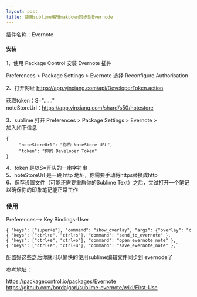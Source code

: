 ```yaml
---
layout: post
title: 使用sublime编辑makdown同步到Evernode
---
```



插件名称：Evernote

####  安装

1、使用 Package Control   安装 Evernote 插件

Preferences > Package Settings > Evernote  选择 Reconfigure Authorisation

2、打开网址 <https://app.yinxiang.com/api/DeveloperToken.action> <br>

获取token：S="……"<span style="display:none;">s50:U=b3f855:E=15ce822045f:C=1559070d690:P=1cd:A=en-devtoken:V=2:H=498afd442e0ef97bfe1e9e385a645eda</span><br>
noteStoreUrl：<https://app.yinxiang.com/shard/s50/notestore><br>

3、sublime 打开
 Preferences > Package Settings > Evernote > <br>
 加入如下信息<br>
<pre><small>{
	 "noteStoreUrl": "你的 NoteStore URL",
	 "token": "你的 Developer Token"
}</small></pre>

4、token 是以S=开头的一串字符串<br>
5、noteStoreUrl 是一段 http 地址，你需要手动将https替换成http<br>
6、保存设置文件（可能还需要重启你的Sublime Text）之后，尝试打开一个笔记以确保你的印象笔记能正常工作<br>

### 使用
Preferences--> Key Bindings-User <br>
<pre>
<small>{ "keys": ["super+e"], "command": "show_overlay", "args": {"overlay": "command_palette", "text": "Evernote: "} },
{ "keys": ["ctrl+e", "ctrl+s"], "command": "send_to_evernote" },
{ "keys": ["ctrl+e", "ctrl+o"], "command": "open_evernote_note" },
{ "keys": ["ctrl+e", "ctrl+u"], "command": "save_evernote_note" },`</small>
</pre>

配置好这些之后你就可以愉快的使用sublime编辑文件同步到 evernode了

参考地址：

<https://packagecontrol.io/packages/Evernote>
<https://github.com/bordaigorl/sublime-evernote/wiki/First-Use>